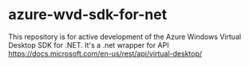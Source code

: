 # azure-wvd-sdk-for-net
This repository is for active development of the Azure Windows Virtual Desktop SDK for .NET.  It's a .net wrapper for API https://docs.microsoft.com/en-us/rest/api/virtual-desktop/
